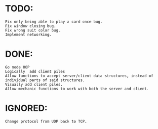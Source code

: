 # TODO:
    Fix only being able to play a card once bug.
    Fix window closing bug.
    Fix wrong suit color bug.
    Implement networking.
# DONE:
    Go mode OOP
    Logically  add client piles
    Allow functions to accept server/client data structures, instead of individual parts of said structures.
    Visually add client piles.
    Allow mechanic functions to work with both the server and client.
# IGNORED:
    Change protocol from UDP back to TCP.
